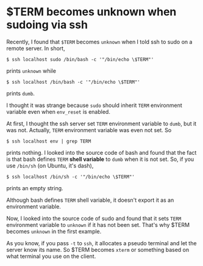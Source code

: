 # $TERM becomes unknown when sudoing via ssh

Recently, I found that `$TERM` becomes `unknown` when I told ssh to sudo on a remote server. In short,

    $ ssh localhost sudo /bin/bash -c '"/bin/echo \$TERM"'

prints `unknown` while

    $ ssh localhost /bin/bash -c '"/bin/echo \$TERM"'

prints `dumb`.

I thought it was strange because `sudo` should inherit `TERM` environment variable even when `env_reset` is enabled.

At first, I thought the ssh server set `TERM` environment variable to `dumb`, but it was not. Actually, `TERM` environment variable was even not set. So

    $ ssh localhost env | grep TERM

prints nothing. I looked into the source code of bash and found that the fact is that bash defines `TERM` **shell variable** to `dumb` when it is not set. So, if you use `/bin/sh` (on Ubuntu, it's dash),

    $ ssh localhost /bin/sh -c '"/bin/echo \$TERM"'

prints an empty string.

Although bash defines `TERM` shell variable, it doesn't export it as an environment variable.

Now, I looked into the source code of sudo and found that it sets `TERM` environment variable to `unknown` if it has not been set. That's why $TERM becomes `unknown` in the first example.

As you know, if you pass `-t` to `ssh`, it allocates a pseudo terminal and let the server know its name. So $TERM becomes `xterm` or something based on what terminal you use on the client.
